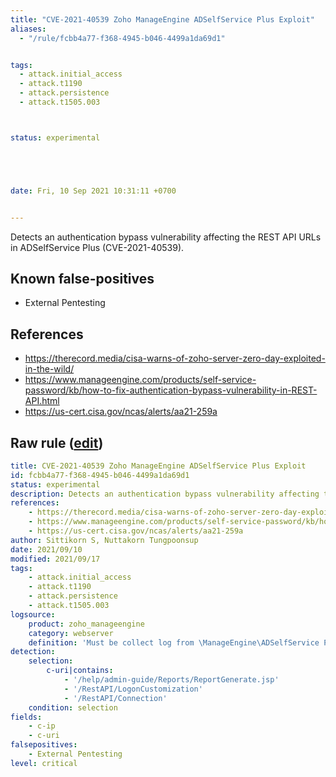 ```yaml
---
title: "CVE-2021-40539 Zoho ManageEngine ADSelfService Plus Exploit"
aliases:
  - "/rule/fcbb4a77-f368-4945-b046-4499a1da69d1"


tags:
  - attack.initial_access
  - attack.t1190
  - attack.persistence
  - attack.t1505.003



status: experimental





date: Fri, 10 Sep 2021 10:31:11 +0700


---
```


Detects an authentication bypass vulnerability affecting the REST API URLs in ADSelfService Plus (CVE-2021-40539).

<!--more-->


## Known false-positives

* External Pentesting



## References

* https://therecord.media/cisa-warns-of-zoho-server-zero-day-exploited-in-the-wild/
* https://www.manageengine.com/products/self-service-password/kb/how-to-fix-authentication-bypass-vulnerability-in-REST-API.html
* https://us-cert.cisa.gov/ncas/alerts/aa21-259a


## Raw rule ([edit](https://github.com/SigmaHQ/sigma/edit/master/rules/web/web_cve_2021_40539_manageengine_adselfservice_exploit.yml))
```yaml
title: CVE-2021-40539 Zoho ManageEngine ADSelfService Plus Exploit
id: fcbb4a77-f368-4945-b046-4499a1da69d1
status: experimental
description: Detects an authentication bypass vulnerability affecting the REST API URLs in ADSelfService Plus (CVE-2021-40539).
references:
    - https://therecord.media/cisa-warns-of-zoho-server-zero-day-exploited-in-the-wild/
    - https://www.manageengine.com/products/self-service-password/kb/how-to-fix-authentication-bypass-vulnerability-in-REST-API.html
    - https://us-cert.cisa.gov/ncas/alerts/aa21-259a
author: Sittikorn S, Nuttakorn Tungpoonsup
date: 2021/09/10
modified: 2021/09/17
tags:
    - attack.initial_access
    - attack.t1190
    - attack.persistence
    - attack.t1505.003
logsource:
    product: zoho_manageengine
    category: webserver
    definition: 'Must be collect log from \ManageEngine\ADSelfService Plus\logs'
detection:
    selection:
        c-uri|contains:
            - '/help/admin-guide/Reports/ReportGenerate.jsp'
            - '/RestAPI/LogonCustomization'
            - '/RestAPI/Connection'
    condition: selection
fields:
    - c-ip
    - c-uri
falsepositives:
    - External Pentesting
level: critical

```
